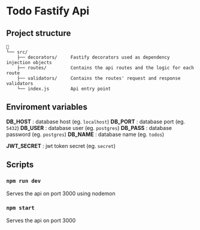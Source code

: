 # Todo Fastify Api

## Project structure

 ```
 📂
 └── src/
     ├── decorators/     Fastify decorators used as dependency injection objects
     ├── routes/         Contains the api routes and the logic for each route
     ├── validators/     Contains the routes' request and response validators
     └── index.js        Api entry point
 ```

## Enviroment variables

 **DB_HOST** : database host       (eg. `localhost`)
 **DB_PORT** : database port       (eg. `5432`)
 **DB_USER** : database user       (eg. `postgres`)
 **DB_PASS** : database password   (eg. `postgres`)
 **DB_NAME** : database name       (eg. `todos`)

 **JWT_SECRET** : jwt token secret (eg. `secret`)

## Scripts

 ### `npm run dev`

 Serves the api on port 3000 using nodemon

 ### `npm start`

 Serves the api on port 3000
